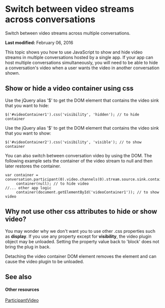 
# Switch between video streams across conversations
Switch between video streams across multiple conversations.

 **Last modified:** February 06, 2016

This topic shows you how to use JavaScript to show and hide video streams in multiple conversations hosted by a single app. If your app can host multiple conversations simultaneously, you will need to be able to hide a conversation's video when a user wants the video in another conversation shown. 

## Show or hide a video container using css

Use the jQuery alias '$' to get the DOM element that contains the video sink that you want to hide:


```
$('#videoContainer1').css('visibility', 'hidden'); // to hide container
```

Use the jQuery alias '$' to get the DOM element that contains the video sink that you want to show:




```
$('#videoContainer2').css('visibility', 'visible'); // to show container
```

You can also switch between conversation video by using the DOM. The following example sets the container of the video stream to null and then later restores the container.




```
var container = conversation.participant(0).video.channels(0).stream.source.sink.container;
     container(null); // to hide video
//... other app logic
     container(document.getElementById('videoContainer1')); // to show video

```


## Why not use other css attributes to hide or show video?

You may wonder why we don't want you to use other .css properties such as  **display**. If you use any property except for **visibility**, the video plugin object may be unloaded. Setting the property value back to 'block' does not bring the plug in back.

Detaching the video container DOM element removes the element and can cause the video plugin to be unloaded. 


## See also


#### Other resources


[ParticipantVideo](http://technet.microsoft.com/library/66948fe0-7128-40a6-ac0f-ac43eacef741.aspx)
